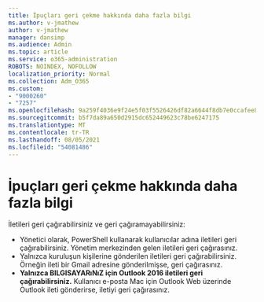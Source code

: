```yaml
---
title: İpuçları geri çekme hakkında daha fazla bilgi
ms.author: v-jmathew
author: v-jmathew
manager: dansimp
ms.audience: Admin
ms.topic: article
ms.service: o365-administration
ROBOTS: NOINDEX, NOFOLLOW
localization_priority: Normal
ms.collection: Adm_O365
ms.custom:
- "9000260"
- "7257"
ms.openlocfilehash: 9a259f4036e9f24e5f03f5526426df82a6644f8db7e0ccafee8aaa37dcd0f552
ms.sourcegitcommit: b5f7da89a650d2915dc652449623c78be6247175
ms.translationtype: MT
ms.contentlocale: tr-TR
ms.lasthandoff: 08/05/2021
ms.locfileid: "54081486"
---
```

# <a name="tips-about-recalling-messages"></a>İpuçları geri çekme hakkında daha fazla bilgi

İletileri geri çağırabilirsiniz ve geri çağıramayabilirsiniz:

* Yönetici olarak, PowerShell kullanarak kullanıcılar adına iletileri geri çağırabilirsiniz. Yönetim merkezinden gelen iletileri geri çağırasınız.
* Yalnızca kuruluşun kişilerine gönderilen iletileri geri çağırabilirsiniz. Örneğin ileti bir Gmail adresine gönderilmişse, geri çağırasınız.
* **Yalnızca BILGISAYARıNıZ için Outlook 2016 iletileri geri çağırabilirsiniz.** Kullanıcı e-posta Mac için Outlook Web üzerinde Outlook ileti gönderirse, iletiyi geri çağırasınız.
